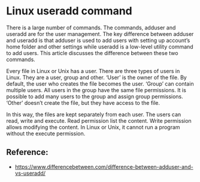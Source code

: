 # Linux useradd command

There is a large number of commands. The commands, adduser and useradd are for the user management. The key difference between adduser and useradd is that adduser is used to add users with setting up account’s home folder and other settings while useradd is a low-level utility command to add users. This article discusses the difference between these two commands.

Every file in Linux or Unix has a user. There are three types of users in Linux. They are a user, group and other. ‘User’ is the owner of the file. By default, the user who creates the file becomes the user. ‘Group’ can contain multiple users. All users in the group have the same file permissions. It is possible to add many users to the group and assign group permissions. ‘Other’ doesn’t create the file, but they have access to the file.

In this way, the files are kept separately from each user. The users can read, write and execute. Read permission list the content. Write permission allows modifying the content. In Linux or Unix, it cannot run a program without the execute permission.

## Reference:
* https://www.differencebetween.com/difference-between-adduser-and-vs-useradd/
